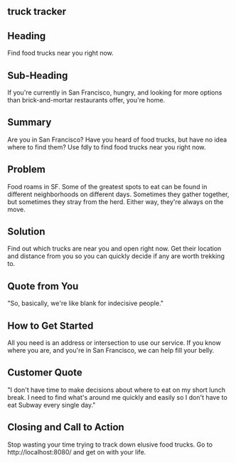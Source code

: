 ## truck tracker ##

## Heading ##
  Find food trucks near you right now.

## Sub-Heading ##
  If you're currently in San Francisco, hungry, and looking for more options than brick-and-mortar restaurants offer, you're home. 

## Summary ##
  Are you in San Francisco? Have you heard of food trucks, but have no idea where to find them? Use fdly to find food trucks near you right now. 

## Problem ##
  Food roams in SF. Some of the greatest spots to eat can be found in different neighborhoods on different days. Sometimes they gather together, but sometimes they stray from the herd. Either way, they're always on the move.

## Solution ##
  Find out which trucks are near you and open right now. Get their location and distance from you so you can quickly decide if any are worth trekking to. 

## Quote from You ##
  "So, basically, we're like blank for indecisive people."

## How to Get Started ##
  All you need is an address or intersection to use our service. If you know where you are, and you're in San Francisco, we can help fill your belly. 

## Customer Quote ##
  "I don't have time to make decisions about where to eat on my short lunch break. I need to find what's around me quickly and easily so I don't have to eat Subway every single day."

## Closing and Call to Action ##

  Stop wasting your time trying to track down elusive food trucks. Go to http://localhost:8080/ and get on
  with your life. 

